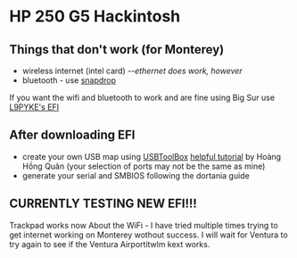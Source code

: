 # HP 250 G5 Hackintosh
## Things that don't work (for Monterey)  
* wireless internet (intel card) --*ethernet does work, however*
* bluetooth - use [snapdrop](https://snapdrop.io)

If you want the wifi and bluetooth to work and are fine using Big Sur use [L9PYKE's EFI](https://github.com/L9PYKE/HPG5250BIGSUR)

## After downloading EFI
* create your own USB map using [USBToolBox](https://github.com/USBToolBox/tool) [helpful tutorial](https://lzhoang2601.github.io/) by Hoàng Hồng Quân (your selection of ports may not be the same as mine)
* generate your serial and SMBIOS following the dortania guide 

## CURRENTLY TESTING NEW EFI!!!
Trackpad works now
About the WiFi - I have tried multiple times trying to get internet working on Monterey wothout success. I will wait for Ventura to try again to see if the Ventura Airportitwlm kext works. 
